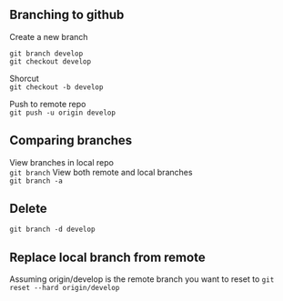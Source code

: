 ## Branching to github
Create a new branch  
```
git branch develop
git checkout develop
```
Shorcut  
`git checkout -b develop`

Push to remote repo  
`git push -u origin develop`

## Comparing branches
View branches in local repo  
`git branch`
View both remote and local branches  
`git branch -a` 

## Delete
`git branch -d develop`

## Replace local branch from remote
Assuming origin/develop is the remote branch you want to reset to
`git reset --hard origin/develop`
